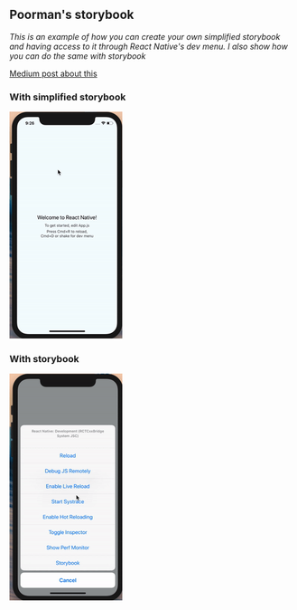 ## Poorman's storybook
*This is an example of how you can create your own simplified storybook and having access to it through React Native's dev menu. I also show how you can do the same with storybook* 

[Medium post about this]()

### With simplified storybook

<img src="./componentListSmall.gif" />




### With storybook
<img src="./storyBookThroughDevMenu.gif" />
